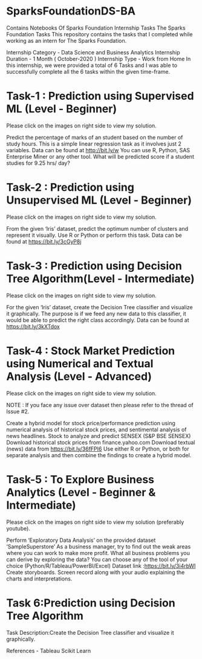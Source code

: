 # SparksFoundationDS-BA
Contains Notebooks Of Sparks Foundation Internship Tasks
The Sparks Foundation Tasks
This repository contains the tasks that I completed while working as an intern for The Sparks Foundation.

Internship Category - Data Science and Business Analytics
Internship Duration - 1 Month ( October-2020 )
Internship Type - Work from Home
In this internship, we were provided a total of 6 Tasks and I was able to successfully complete all the 6 tasks within the given time-frame.



# Task-1 : Prediction using Supervised ML (Level - Beginner)
Please click on the images on right side to view my solution.

Predict the percentage of marks of an student based on the number of study hours.
This is a simple linear regression task as it involves just 2 variables.
Data can be found at http://bit.ly/w
You can use R, Python, SAS Enterprise Miner or any other tool.
What will be predicted score if a student studies for 9.25 hrs/ day?


# Task-2 : Prediction using Unsupervised ML (Level - Beginner)
Please click on the images on right side to view my solution.

From the given ‘Iris’ dataset, predict the optimum number of clusters and represent it visually.
Use R or Python or perform this task.
Data can be found at https://bit.ly/3cGyP8j


# Task-3 : Prediction using Decision Tree Algorithm(Level - Intermediate)
Please click on the images on right side to view my solution.

For the given ‘Iris’ dataset, create the Decision Tree classifier and visualize it graphically.
The purpose is if we feed any new data to this classifier, it would be able to predict the right class accordingly.
Data can be found at https://bit.ly/3kXTdox


# Task-4 : Stock Market Prediction using Numerical and Textual Analysis (Level - Advanced)
Please click on the images on right side to view my solution.

NOTE : If you face any issue over dataset then please refer to the thread of Issue #2.

Create a hybrid model for stock price/performance prediction using numerical analysis of historical stock prices, and sentimental analysis of news headlines.
Stock to analyze and predict SENSEX (S&P BSE SENSEX)
Download historical stock prices from finance.yahoo.com
Download textual (news) data from https://bit.ly/36fFPI6
Use either R or Python, or both for separate analysis and then combine the findings to create a hybrid model.


# Task-5 : To Explore Business Analytics (Level - Beginner & Intermediate)
Please click on the images on right side to view my solution (preferably youtube).

Perform ‘Exploratory Data Analysis’ on the provided dataset ‘SampleSuperstore’
As a business manager, try to find out the weak areas where you can work to make more profit.
What all business problems you can derive by exploring the data?
You can choose any of the tool of your choice (Python/R/Tableau/PowerBI/Excel)
Dataset link :https://bit.ly/3i4rbWl
Create storyboards. Screen record along with your audio explaining the charts and interpretations.


# Task 6:Prediction using Decision Tree Algorithm
Task Description:Create the Decision Tree classifier and visualize it graphically.

References -
Tableau
Scikit Learn
